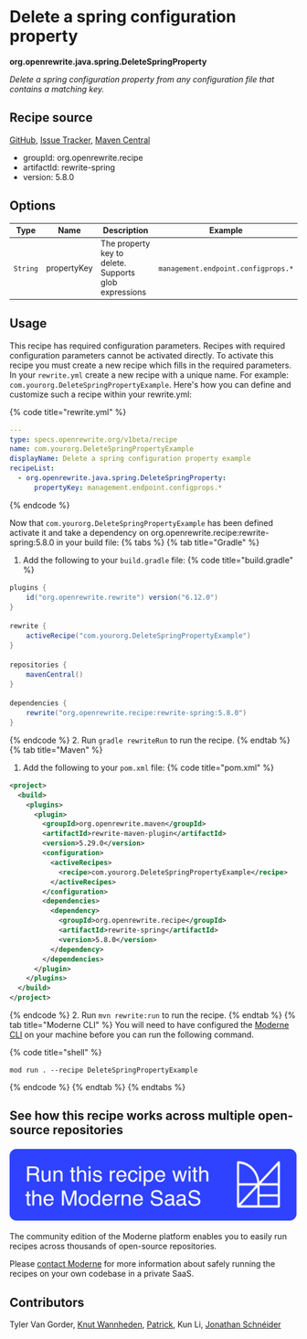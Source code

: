 # Delete a spring configuration property

**org.openrewrite.java.spring.DeleteSpringProperty**

_Delete a spring configuration property from any configuration file that contains a matching key._

## Recipe source

[GitHub](https://github.com/openrewrite/rewrite-spring/blob/main/src/main/java/org/openrewrite/java/spring/DeleteSpringProperty.java), [Issue Tracker](https://github.com/openrewrite/rewrite-spring/issues), [Maven Central](https://central.sonatype.com/artifact/org.openrewrite.recipe/rewrite-spring/5.8.0/jar)

* groupId: org.openrewrite.recipe
* artifactId: rewrite-spring
* version: 5.8.0

## Options

| Type | Name | Description | Example |
| -- | -- | -- | -- |
| `String` | propertyKey | The property key to delete. Supports glob expressions | `management.endpoint.configprops.*` |


## Usage

This recipe has required configuration parameters. Recipes with required configuration parameters cannot be activated directly. To activate this recipe you must create a new recipe which fills in the required parameters. In your `rewrite.yml` create a new recipe with a unique name. For example: `com.yourorg.DeleteSpringPropertyExample`.
Here's how you can define and customize such a recipe within your rewrite.yml:

{% code title="rewrite.yml" %}
```yaml
---
type: specs.openrewrite.org/v1beta/recipe
name: com.yourorg.DeleteSpringPropertyExample
displayName: Delete a spring configuration property example
recipeList:
  - org.openrewrite.java.spring.DeleteSpringProperty:
      propertyKey: management.endpoint.configprops.*
```
{% endcode %}

Now that `com.yourorg.DeleteSpringPropertyExample` has been defined activate it and take a dependency on org.openrewrite.recipe:rewrite-spring:5.8.0 in your build file:
{% tabs %}
{% tab title="Gradle" %}
1. Add the following to your `build.gradle` file:
{% code title="build.gradle" %}
```groovy
plugins {
    id("org.openrewrite.rewrite") version("6.12.0")
}

rewrite {
    activeRecipe("com.yourorg.DeleteSpringPropertyExample")
}

repositories {
    mavenCentral()
}

dependencies {
    rewrite("org.openrewrite.recipe:rewrite-spring:5.8.0")
}
```
{% endcode %}
2. Run `gradle rewriteRun` to run the recipe.
{% endtab %}
{% tab title="Maven" %}
1. Add the following to your `pom.xml` file:
{% code title="pom.xml" %}
```xml
<project>
  <build>
    <plugins>
      <plugin>
        <groupId>org.openrewrite.maven</groupId>
        <artifactId>rewrite-maven-plugin</artifactId>
        <version>5.29.0</version>
        <configuration>
          <activeRecipes>
            <recipe>com.yourorg.DeleteSpringPropertyExample</recipe>
          </activeRecipes>
        </configuration>
        <dependencies>
          <dependency>
            <groupId>org.openrewrite.recipe</groupId>
            <artifactId>rewrite-spring</artifactId>
            <version>5.8.0</version>
          </dependency>
        </dependencies>
      </plugin>
    </plugins>
  </build>
</project>
```
{% endcode %}
2. Run `mvn rewrite:run` to run the recipe.
{% endtab %}
{% tab title="Moderne CLI" %}
You will need to have configured the [Moderne CLI](https://docs.moderne.io/moderne-cli/cli-intro) on your machine before you can run the following command.

{% code title="shell" %}
```shell
mod run . --recipe DeleteSpringPropertyExample
```
{% endcode %}
{% endtab %}
{% endtabs %}

## See how this recipe works across multiple open-source repositories

[![Moderne Link Image](/.gitbook/assets/ModerneRecipeButton.png)](https://app.moderne.io/recipes/org.openrewrite.java.spring.DeleteSpringProperty)

The community edition of the Moderne platform enables you to easily run recipes across thousands of open-source repositories.

Please [contact Moderne](https://moderne.io/product) for more information about safely running the recipes on your own codebase in a private SaaS.

## Contributors
Tyler Van Gorder, [Knut Wannheden](mailto:knut@moderne.io), [Patrick](mailto:patway99@gmail.com), Kun Li, [Jonathan Schnéider](mailto:jkschneider@gmail.com)

